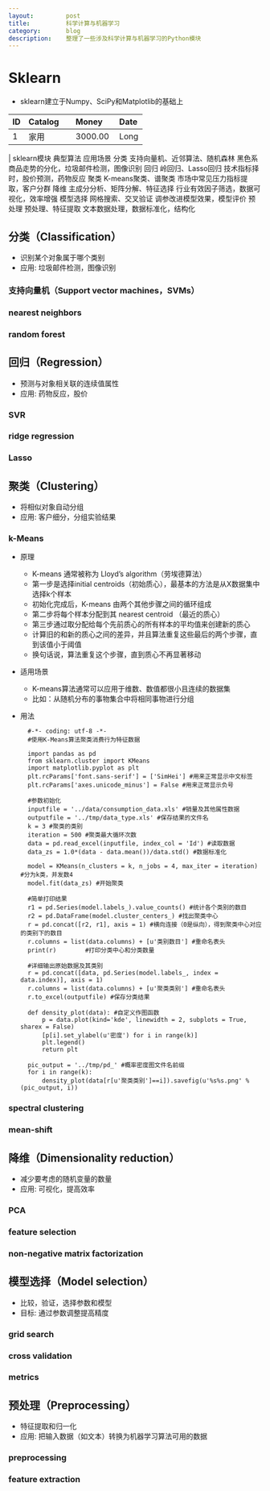 ```yaml
---
layout:         post
title:          科学计算与机器学习
category:       blog
description:    整理了一些涉及科学计算与机器学习的Python模块
---
```


# Sklearn
- sklearn建立于Numpy、SciPy和Matplotlib的基础上


| ID  | Catalog     | Money      | Date    |
| :-- | :---------- | :--------- | :------ |
| 1   | 家用        | 3000.00     | Long    |



| sklearn模块	典型算法	应用场景
分类	支持向量机、近邻算法、随机森林	黑色系商品走势的分化，垃圾邮件检测，图像识别
回归	岭回归、Lasso回归	技术指标择时，股价预测，药物反应
聚类	K-means聚类、谱聚类	市场中常见压力指标提取，客户分群
降维	主成分分析、矩阵分解、特征选择	行业有效因子筛选，数据可视化，效率增强
模型选择	网格搜索、交叉验证	调参改进模型效果，模型评价
预处理	预处理、特征提取	文本数据处理，数据标准化，结构化

## 分类（Classification）
- 识别某个对象属于哪个类别
- 应用: 垃圾邮件检测，图像识别

### 支持向量机（Support vector machines，SVMs）

### nearest neighbors

### random forest

## 回归（Regression）
- 预测与对象相关联的连续值属性
- 应用: 药物反应，股价

### SVR

### ridge regression

### Lasso

## 聚类（Clustering）
- 将相似对象自动分组
- 应用: 客户细分，分组实验结果

### k-Means
- 原理
	- K-means 通常被称为 Lloyd’s algorithm（劳埃德算法）
	- 第一步是选择initial centroids（初始质心），最基本的方法是从X数据集中选择k个样本
	- 初始化完成后，K-means 由两个其他步骤之间的循环组成
	- 第二步将每个样本分配到其 nearest centroid （最近的质心）
	- 第三步通过取分配给每个先前质心的所有样本的平均值来创建新的质心
	- 计算旧的和新的质心之间的差异，并且算法重复这些最后的两个步骤，直到该值小于阈值
	- 换句话说，算法重复这个步骤，直到质心不再显著移动
- 适用场景
	- K-means算法通常可以应用于维数、数值都很小且连续的数据集
	- 比如：从随机分布的事物集合中将相同事物进行分组
- 用法

		#-*- coding: utf-8 -*-
		#使用K-Means算法聚类消费行为特征数据
		
		import pandas as pd
		from sklearn.cluster import KMeans
		import matplotlib.pyplot as plt
		plt.rcParams['font.sans-serif'] = ['SimHei'] #用来正常显示中文标签
		plt.rcParams['axes.unicode_minus'] = False #用来正常显示负号
		
		#参数初始化
		inputfile = '../data/consumption_data.xls' #销量及其他属性数据
		outputfile = '../tmp/data_type.xls' #保存结果的文件名
		k = 3 #聚类的类别
		iteration = 500 #聚类最大循环次数
		data = pd.read_excel(inputfile, index_col = 'Id') #读取数据
		data_zs = 1.0*(data - data.mean())/data.std() #数据标准化
		
		model = KMeans(n_clusters = k, n_jobs = 4, max_iter = iteration) #分为k类，并发数4
		model.fit(data_zs) #开始聚类
		
		#简单打印结果
		r1 = pd.Series(model.labels_).value_counts() #统计各个类别的数目
		r2 = pd.DataFrame(model.cluster_centers_) #找出聚类中心
		r = pd.concat([r2, r1], axis = 1) #横向连接（0是纵向），得到聚类中心对应的类别下的数目
		r.columns = list(data.columns) + [u'类别数目'] #重命名表头
		print(r)        #打印分类中心和分类数量
		
		#详细输出原始数据及其类别
		r = pd.concat([data, pd.Series(model.labels_, index = data.index)], axis = 1)
		r.columns = list(data.columns) + [u'聚类类别'] #重命名表头
		r.to_excel(outputfile) #保存分类结果
		
		def density_plot(data): #自定义作图函数  
		    p = data.plot(kind='kde', linewidth = 2, subplots = True, sharex = False)
		    [p[i].set_ylabel(u'密度') for i in range(k)]
		    plt.legend()
		    return plt
		
		pic_output = '../tmp/pd_' #概率密度图文件名前缀
		for i in range(k):
		    density_plot(data[r[u'聚类类别']==i]).savefig(u'%s%s.png' %(pic_output, i))

### spectral clustering

### mean-shift

## 降维（Dimensionality reduction）
- 减少要考虑的随机变量的数量
- 应用: 可视化，提高效率

### PCA

### feature selection

### non-negative matrix factorization

## 模型选择（Model selection）
- 比较，验证，选择参数和模型
- 目标: 通过参数调整提高精度

### grid search

### cross validation

### metrics

## 预处理（Preprocessing）
- 特征提取和归一化
- 应用: 把输入数据（如文本）转换为机器学习算法可用的数据

### preprocessing

### feature extraction